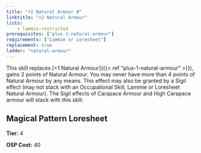 ```yaml
---
title: "+2 Natural Armour #"
linktitle: "+2 Natural Armour"
lists:
    - lammie-restricted
prerequisites: ["plus-1-natural-armour"]
requirements: ["Lammie or Loresheet"]
replacement: true
ladder: "natural-armour"
---
```

This skill replaces [+1 Natural Armour]({{< ref "plus-1-natural-armour" >}}), gains 2 points of Natural Armour. You may never have more than 4 points of Natural Armour by any means. This effect may also be granted by a Sigil effect (may not stack with an Occupational Skill, Lammie or Loresheet Natural Armour). The Sigil effects of Carapace Armour and High Carapace armour will stack with this skill.


## Magical Pattern Loresheet

**Tier:** 4

**OSP Cost:** 40